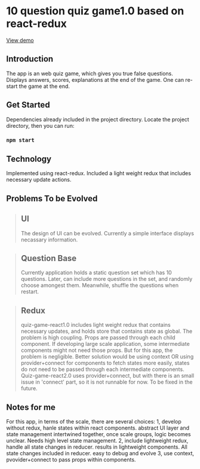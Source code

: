 # 10 question quiz game1.0 based on react-redux


[View demo](https://jimjimliu.github.io/10-question-quiz-game/)

## Introduction
The app is an web quiz game, which gives you true false questions.
Displays answers, scores, explanations at the end of the game.
One can re-start the game at the end.

## Get Started

Dependencies already included in the project directory.
Locate the project directory, then you can run:

### `npm start`

## Technology

Implemented using react-redux. Included a light weight redux that includes necessary update actions.

## Problems To be Evolved

> ## UI 
> The design of UI can be evolved. Currently a simple interface
> displays necassary information.
> 

> ## Question Base
> Currently application holds a static question set which
> has 10 questions. Later, can include more questions in the set, and
> randomly choose amongest them. Meanwhile, shuffle the questions when
> restart.

> ## Redux 
> quiz-game-react1.0 includes light weight redux that contains
> necessary updates, and holds store that contains state as global. The
> problem is high coupling. Props are passed through each child
> component. If developing large scale application, some intermediate
> components might not need those props. But for this app, the problem
> is negligible. Better solution would be using context OR using
> provider+connect for components to fetch states more easily, states do
> not need to be passed through each intermediate components.
> Quiz-game-react2.0 uses provider+connect, but with there is an small
> issue in 'connect' part, so it is not runnable for now. To be fixed in
> the future.

## Notes for me
For this app, in terms of the scale, there are several choices:
1, develop without redux, hanle states within react components. abstract UI layer and state management intertwined together, once scale groups, logic becomes unclear. Needs high level state management.
2, include lightweight redux, handle all state changes in reducer.  results in lightweight components. All state changes included in reducer. easy to debug and evolve
3, use context, pvovider+connect to pass props within components.


